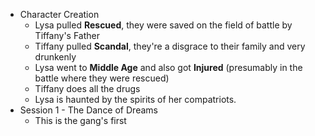 - Character Creation
	- Lysa pulled **Rescued**, they were saved on the field of battle by Tiffany's Father
	- Tiffany pulled **Scandal**, they're a disgrace to their family and very drunkenly
	- Lysa went to **Middle Age** and also got **Injured** (presumably in the battle where they were rescued)
	- Tiffany does all the drugs
	- Lysa is haunted by the spirits of her compatriots.
- Session 1 - The Dance of Dreams
	- This is the gang's first 